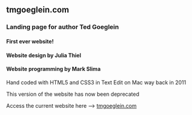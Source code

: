 ## tmgoeglein.com
### Landing page for author Ted Goeglein
#### First ever website!
#### Website design by Julia Thiel
#### Website programming by Mark Slima

Hand coded with HTML5 and CSS3 in Text Edit on Mac way back in 2011

This version of the website has now been deprecated

Access the current website here --> [tmgoeglein.com](tmgoeglein.com)
